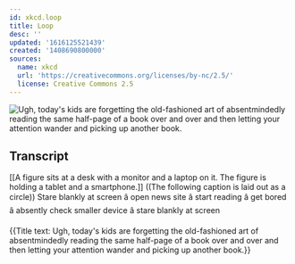 ```yaml
---
id: xkcd.loop
title: Loop
desc: ''
updated: '1616125521439'
created: '1408690800000'
sources:
  name: xkcd
  url: 'https://creativecommons.org/licenses/by-nc/2.5/'
  license: Creative Commons 2.5
---
```

![Ugh, today's kids are forgetting the old-fashioned art of absentmindedly reading the same half-page of a book over and over and then letting your attention wander and picking up another book.](https://imgs.xkcd.com/comics/loop.png)

## Transcript
[[A figure sits at a desk with a monitor and a laptop on it. The figure is holding a tablet and a smartphone.]]
((The following caption is laid out as a circle))
Stare blankly at screen â open news site â start reading â get bored â absently check smaller device â stare blankly at screen

{{Title text: Ugh, today's kids are forgetting the old-fashioned art of absentmindedly reading the same half-page of a book over and over and then letting your attention wander and picking up another book.}}
